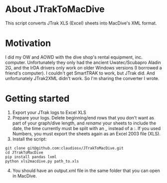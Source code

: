 # About JTrakToMacDive
This script converts JTrak XLS (Excel) sheets into MacDive's XML format.

# Motivation
I did my OW and AOWD with the dive shop's rental equipment, inc. computer. Unfortunately they only had the ancient Uwatec/Scubapro Aladin 2G, and the IrDA drivers only work on older Windows versions (I borrowed a friend's computer). I couldn't get SmartTRAK to work, but JTrak did. And unfortunately JTrak2XML didn't work. So I'm sharing the converter I wrote.

# Getting started
1. Export your JTrak logs to Excel XLS
2. Prepare your logs. Delete beginning/end rows that you don't want as part of your graph/dive length, and *rename* your sheets to include the date, the time currently must be split with an *_* instead of a *:*. If you used Numbers, you must export the sheets again as an Excel 2003 file (XLS).
3. Install the script:
```
git clone git@github.com:claudiosv/JTrakToMacDive.git
cd JTrakToMacDive
pip install pandas lxml
python xls2macdive.py path_to.xls
```
4. You should have an output.xml file in the same folder that you can open in MacDive.
